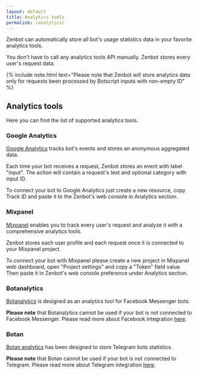 ```yaml
---
layout: default
title: Analytics tools
permalink: /analytics/
---
```


Zenbot can automatically store all bot\'s usage statistics data in your favorite analytics tools.

You don\'t have to call any analytics tools API manually.
Zenbot stores every user\'s request data.

{% include note.html text="Please note that Zenbot will store analytics data only for requests been processed by Botscript inputs with non-empty ID" %}

## Analytics tools
Here you can find the list of supported analytics tools.

### Google Analytics
[Google Analytics](https://analytics.google.com) tracks bot\'s events and stores an anonymous aggregated data.

Each time your bot receives a request, Zenbot stores an event with label "input".
The action will contain a request\'s text and optional category with input ID.

To connect your bot to Google Analytics just create a new  resource, copy Track ID and paste it to the Zenbot\'s web console in Analytics section.

### Mixpanel
[Mixpanel](https://mixpanel.com/) enables you to track every user\'s request and analyze it with a comprehensive analytics tools.

Zenbot stores each user profile and each request once it is connected to your Mixpanel project.

To connect your bot with Mixpanel please create a new project in Mixpanel web dashboard, open "Project settings" and copy a "Token" field value.
Then paste it in Zenbot\'s web console preference under Analytics section.

### Botanalytics
[Botanalytics](http://botanalytics.co/) is designed as an analytics tool for Facebook Messenger bots.

**Please note** that Botanalytics cannot be used if your bot is not connected to Facebook Messenger.
Please read more about Facebook integration [here](/messengers/facebook/).

### Botan
[Botan analytics](http://botan.io/) has been designed to store Telegram bots statistics.

**Please note** that Botan cannot be used if your bot is not connected to Telegram.
Please read more about Telegram integration [here](/messengers/telegram/).
